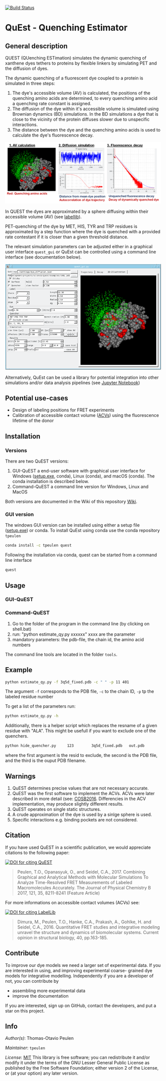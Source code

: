 [![Build Status](https://travis-ci.org/Fluorescence-Tools/quest.svg?branch=master)](https://travis-ci.org/Fluorescence-Tools/ques)

# QuEst - Quenching Estimator

## General description

QUEST (QUenching ESTimation) simulates the dynamic quenching of xanthene 
dyes tethers to proteins by flexible linkers by simulating PET and the 
diffusion of dyes.

The dynamic quenching of a fluorescent dye coupled to a protein is 
simulated in three steps:

1. The dye's accessible volume (AV) is calculated, the positions of the 
quenching amino acids are determined, to every quenching amino acid
a quenching rate constant is assigned. 
2. The diffusion of the dye within it's accessible volume is simulated
using Brownian dynamics (BD) simulations. In the BD simulations a
dye that is close to the vicinity of the protein diffuses slower due
to unspecific interactions.
3. The distance between the dye and the quenching amino acids is used
to calculate the dye's fluorescence decay.

![Simulation of dynamic quenching](https://github.com/Fluorescence-Tools/quest/blob/master/doc/img/readme_screenshot_0.png)


In QUEST the dyes are approximated by a sphere diffusing within their 
accessible volume (AV) (see [labellib](https://github.com/Fluorescence-Tools/LabelLib)). 

PET-quenching of the dye by MET, HIS, TYR and TRP residues is 
approximated by a step function where the dye is quenched with a 
provided rate contestant if it is closer than a given threshold 
distance.

The relevant simulation parameters can be adjusted either in a 
graphical user interface `quest_gui` or QuEst can be controlled
using a command line interface (see documentation below).

![Simulation of dynamic quenching](https://github.com/Fluorescence-Tools/quest/blob/master/doc/img/readme_screenshot_3.png)

Alternatively, QuEst can be used a library for potential integration
into other simulations and/or data analysis pipelines (see 
[Jupyter Notebook](https://github.com/Fluorescence-Tools/quest/blob/master/notebooks/quenching_and_fret.ipynb))

## Potential use-cases

* Design of labeling positions for FRET experiments
* Calibration of accessible contact volume 
([ACVs](https://doi.org/10.1016/j.sbi.2016.11.012)) using the 
fluorescence lifetime of the donor

## Installation

### Versions

There are two QuEST versions:
  1. GUI-QuEST a end-user software with graphical user interface for Windows 
  ([setup.exe](https://github.com/Fluorescence-Tools/quest/releases/download/170301/windows_setup_17.03.01.exe), 
  conda), Linux (conda), and macOS (conda). The conda installation is 
  described below. 
  2. Command-QuEST a command line version for Windows, Linux and MacOS

Both versions are documented in the Wiki of this repository 
[Wiki](https://github.com/Fluorescence-Tools/quest/wiki).

### GUI version

The windows GUI version can be installed using either a setup file 
([setup.exe](https://github.com/Fluorescence-Tools/quest/releases/download/170301/windows_setup_17.03.01.exe))
or conda. To install QuEst using conda use the conda repository ``tpeulen``

```bash
conda install -c tpeulen quest
```

Following the installation via conda, quest can be started from 
a command line interface

```bash
quest
```


## Usage

### GUI-QuEST

### Command-QuEST

1) Go to the folder of the program in the command line (by clicking on shell.bat)
2) run: "python estimate_qy.py xxxxxx" xxxx are the parameter
3) mandatory parameters: the pdb-file, the chain id, the amino acid numbers

The command line tools are located in the folder `tools`.

Example
-------

```bash
python estimate_qy.py -f 3q5d_fixed.pdb -c " " -p 11 401
```
The argument `-f` corresponds to the PDB file, `-c` to the chain ID,
`-p` tp the labeled residue number

To get a list of the parameters run:

```bash
python estimate_qy.py -h
```

Additionally, there is a helper script which replaces the resname 
of a given residue with "ALA". This might be usefull if you want to 
exclude one of the quenchers.

```bash
python hide_quencher.py     123        3q5d_fixed.pdb   out.pdb
```
where the first argument is the resid to exclude, the second is the
PDB file, and the third is the ouput PDB filename.

## Warnings
  1. QuEST determines precise values that are not necessary accurate.
  2. QuEST was the first software to implement the ACVs. ACVs were later described in more detail (see: [COSB2016](https://doi.org/10.1016/j.sbi.2016.11.012). Differencies in the ACV implementation, may produce slightly different results.
  3. QuEST operates on single static structures.
  4. A crude approximation of the dye is used by a sinlge sphere is used.
  5. Specific interactions e.g. binding pockets are not considered.

## Citation
If you have used QuEST in a scientific publication, we would appreciate citations to the following paper: 

[![DOI for citing QuEST](https://img.shields.io/badge/https://doi.org/10.1021/acs.jpcb.7b03441-blue.svg)](https://pubs.acs.org/doi/abs/10.1021/acs.jpcb.7b03441)
> Peulen, T.O., Opanasyuk, O., and Seidel, C.A., 2017. Combining Graphical and Analytical Methods with Molecular Simulations To Analyze Time-Resolved FRET Measurements of Labeled Macromolecules Accurately. The Journal of Physical Chemistry B  2017, 121, 35, 8211-8241 (Feature Article)


For more informations on accessible contact volumes (ACVs) see:

[![DOI for citing LabelLib](https://img.shields.io/badge/DOI-10.1016%2Fj.sbi.2016.11.012-blue.svg)](https://doi.org/10.1016/j.sbi.2016.11.012)
> Dimura, M., Peulen, T.O., Hanke, C.A., Prakash, A., Gohlke, H. and Seidel, C.A., 2016. Quantitative FRET studies and integrative modeling unravel the structure and dynamics of biomolecular systems. Current opinion in structural biology, 40, pp.163-185.


## Contribute

To improve our dye models we need a larger set of experimental data.
If you are interested in using, and improving experimental coarse-
grained dye models for integrative modelling. Independently if you 
are a developer of not, you can contribute by

* assembling more experimental data
* improve the documentation

If you are interested, sign up on GitHub, contact the developers, and
put a star on this project.

## Info

_Author(s)_: Thomas-Otavio Peulen

_Maintainer_: `tpeulen`

_License_: [MIT](https://mit-license.org/)
This library is free software; you can redistribute it and/or
modify it under the terms of the GNU Lesser General Public
License as published by the Free Software Foundation; either
version 2 of the License, or (at your option) any later version.

